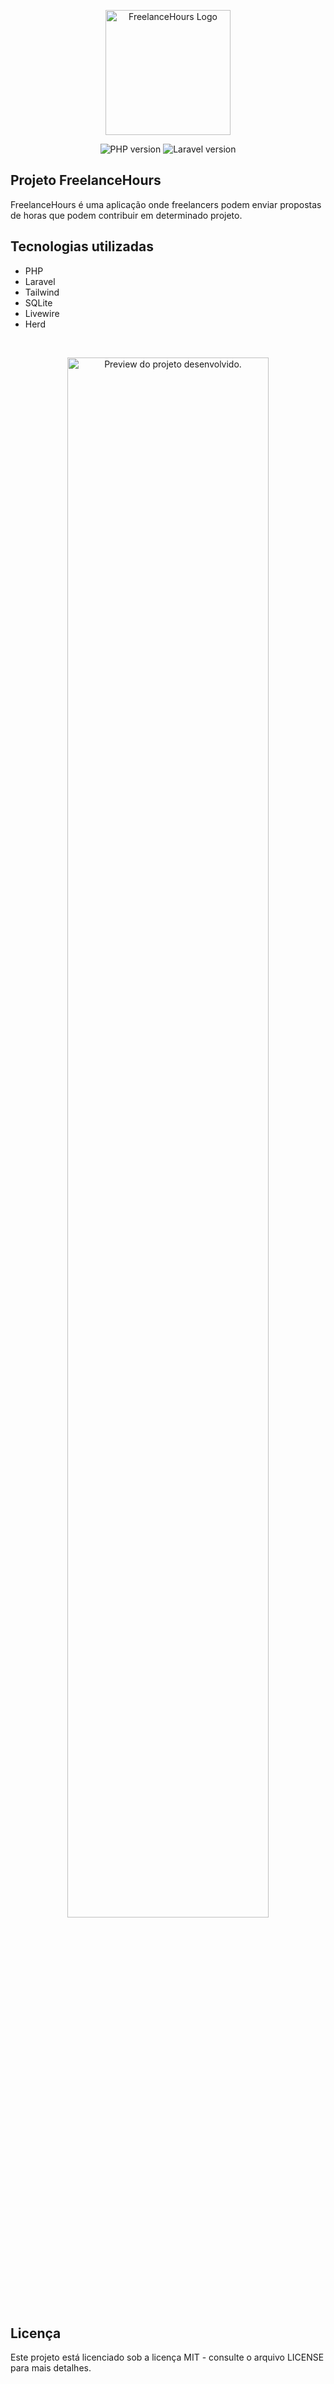 <p align="center"><img src=".github/logo.png" width="200" alt="FreelanceHours Logo"></a></p>

<p align="center">
  <img alt="PHP version" src="https://img.shields.io/static/v1?label=php&message=8.2&color=18181B&labelColor=5354FD">
    <img alt="Laravel version" src="https://img.shields.io/static/v1?label=laravel&message=11.9&color=18181B&labelColor=5354FD">
</p>

## Projeto FreelanceHours

FreelanceHours é uma aplicação onde freelancers podem enviar propostas de horas que podem contribuir em determinado projeto.

## Tecnologias utilizadas

- PHP
- Laravel
- Tailwind
- SQLite
- Livewire
- Herd

<br>

<p align="center">
  <img alt="Preview do projeto desenvolvido." src=".github/preview.png" width="80%">
</p>

## Licença

Este projeto está licenciado sob a licença MIT - consulte o arquivo LICENSE para mais detalhes.